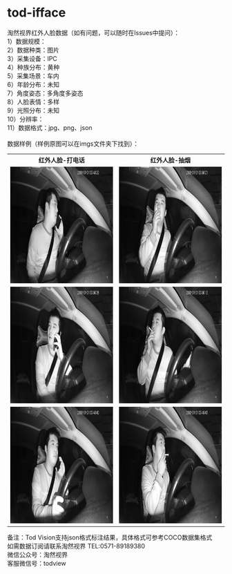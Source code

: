 # tod-ifface
淘然视界红外人脸数据（如有问题，可以随时在Issues中提问）：<br>
1）数据规模：<br>
2）数据种类：图片<br>
3）采集设备：IPC<br>
4）种族分布：黄种<br>
5）采集场景：车内<br>
6）年龄分布：未知<br>
7）角度姿态：多角度多姿态<br>
8）人脸表情：多样<br>
9）光照分布：未知<br>
10）分辨率：<br>
11）数据格式：jpg、png、json<br>
<br>数据样例（样例原图可以在imgs文件夹下找到）：<br>
<table>
  <tr>
    <th>红外人脸-打电话</th>
    <th>红外人脸-抽烟</th>
  </tr>
  <tr>
    <td> <img src="https://github.com/tubceanhlj/tod-ifface/blob/master/imgs/1.jpg" width="480" height="270" /> </td>
    <td> <img src="https://github.com/tubceanhlj/tod-ifface/blob/master/imgs/11.jpg" width="480" height="270" /> </td>
  </tr>
  <tr>
    <td> <img src="https://github.com/tubceanhlj/tod-ifface/blob/master/imgs/2.jpg" width="480" height="270" /> </td>
    <td> <img src="https://github.com/tubceanhlj/tod-ifface/blob/master/imgs/12.jpg" width="480" height="270" /> </td>
  </tr>
  <tr>
    <td> <img src="https://github.com/tubceanhlj/tod-ifface/blob/master/imgs/3.jpg" width="480" height="270" /> </td>
    <td> <img src="https://github.com/tubceanhlj/tod-ifface/blob/master/imgs/14.jpg" width="480" height="270" /> </td>
  </tr>      
</table>
      
备注：Tod Vision支持json格式标注结果，具体格式可参考COCO数据集格式<br> 
如需数据订阅请联系淘然视界 TEL:0571-89189380<br> 
微信公众号：淘然视界<br> 
客服微信号：todview<br> 
      
